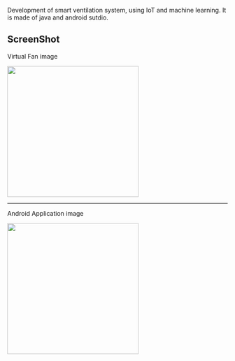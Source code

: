Development of smart ventilation system, using IoT and machine learning.
It is made of java and android sutdio.

ScreenShot
--------------
Virtual Fan image

<div>
<img width="300" src="https://user-images.githubusercontent.com/38809474/89620977-7d473200-d8cb-11ea-8380-461d44e256f8.png">
</div>

--------------
Android Application image


<div>
<img width="300" src="https://user-images.githubusercontent.com/38809474/89621883-10349c00-d8cd-11ea-9203-891350aefa63.png">
</div>
